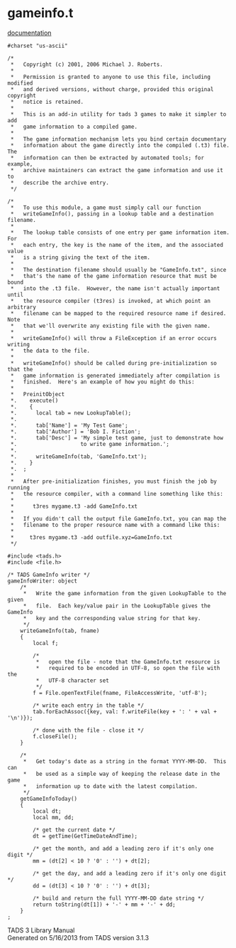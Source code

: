 ---
---
# gameinfo.t

[documentation](../file/gameinfo.t.html)

    #charset "us-ascii"

    /* 
     *   Copyright (c) 2001, 2006 Michael J. Roberts.
     *   
     *   Permission is granted to anyone to use this file, including modified
     *   and derived versions, without charge, provided this original copyright
     *   notice is retained.  
     *   
     *   This is an add-in utility for tads 3 games to make it simpler to add
     *   game information to a compiled game.  
     *   
     *   The game information mechanism lets you bind certain documentary
     *   information about the game directly into the compiled (.t3) file.  The
     *   information can then be extracted by automated tools; for example,
     *   archive maintainers can extract the game information and use it to
     *   describe the archive entry.  
     */

    /*   
     *   To use this module, a game must simply call our function
     *   writeGameInfo(), passing in a lookup table and a destination filename.
     *   
     *   The lookup table consists of one entry per game information item.  For
     *   each entry, the key is the name of the item, and the associated value
     *   is a string giving the text of the item.
     *   
     *   The destination filename should usually be "GameInfo.txt", since
     *   that's the name of the game information resource that must be bound
     *   into the .t3 file.  However, the name isn't actually important until
     *   the resource compiler (t3res) is invoked, at which point an arbitrary
     *   filename can be mapped to the required resource name if desired.  Note
     *   that we'll overwrite any existing file with the given name.
     *   
     *   writeGameInfo() will throw a FileException if an error occurs writing
     *   the data to the file.
     *   
     *   writeGameInfo() should be called during pre-initialization so that the
     *   game information is generated immediately after compilation is
     *   finished.  Here's an example of how you might do this:
     *   
     *   PreinitObject
     *.    execute()
     *.    {
     *.      local tab = new LookupTable();
     *.  
     *.      tab['Name'] = 'My Test Game';
     *.      tab['Author'] = 'Bob I. Fiction';
     *.      tab['Desc'] = 'My simple test game, just to demonstrate how
     *.                    to write game information.';
     *.  
     *.      writeGameInfo(tab, 'GameInfo.txt');
     *.    }
     *.  ;
     *   
     *   After pre-initialization finishes, you must finish the job by running
     *   the resource compiler, with a command line something like this:
     *   
     *      t3res mygame.t3 -add GameInfo.txt
     *   
     *   If you didn't call the output file GameInfo.txt, you can map the
     *   filename to the proper resource name with a command like this:
     *   
     *     t3res mygame.t3 -add outfile.xyz=GameInfo.txt 
     */

    #include <tads.h>
    #include <file.h>

    /* TADS GameInfo writer */
    gameInfoWriter: object
        /* 
         *   Write the game information from the given LookupTable to the given
         *   file.  Each key/value pair in the LookupTable gives the GameInfo
         *   key and the corresponding value string for that key.  
         */
        writeGameInfo(tab, fname)
        {
            local f;
            
            /* 
             *   open the file - note that the GameInfo.txt resource is
             *   required to be encoded in UTF-8, so open the file with the
             *   UTF-8 character set 
             */
            f = File.openTextFile(fname, FileAccessWrite, 'utf-8');

            /* write each entry in the table */
            tab.forEachAssoc({key, val: f.writeFile(key + ': ' + val + '\n')});
            
            /* done with the file - close it */
            f.closeFile();
        }

        /*
         *   Get today's date as a string in the format YYYY-MM-DD.  This can
         *   be used as a simple way of keeping the release date in the game
         *   information up to date with the latest compilation.  
         */
        getGameInfoToday()
        {
            local dt;
            local mm, dd;
            
            /* get the current date */
            dt = getTime(GetTimeDateAndTime);
            
            /* get the month, and add a leading zero if it's only one digit */
            mm = (dt[2] < 10 ? '0' : '') + dt[2];
            
            /* get the day, and add a leading zero if it's only one digit */
            dd = (dt[3] < 10 ? '0' : '') + dt[3];
            
            /* build and return the full YYYY-MM-DD date string */
            return toString(dt[1]) + '-' + mm + '-' + dd;
        }
    ;

<div class="ftr">

TADS 3 Library Manual  
Generated on 5/16/2013 from TADS version 3.1.3

</div>
